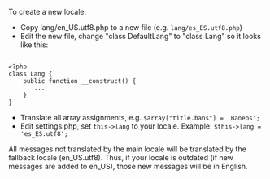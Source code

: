 To create a new locale:
- Copy lang/en_US.utf8.php to a new file (e.g. `lang/es_ES.utf8.php`)
- Edit the new file, change "class DefaultLang" to "class Lang" so it looks like this:
```

<?php
class Lang {
    public function __construct() {
       ...
    }
}

```
- Translate all array assignments, e.g. `$array["title.bans"] = 'Baneos';`
- Edit settings.php, set `this->lang` to your locale. Example: `$this->lang = 'es_ES.utf8';`

All messages not translated by the main locale will be translated by the fallback locale (en_US.utf8).
Thus, if your locale is outdated (if new messages are added to en_US), those new messages will be in English.
